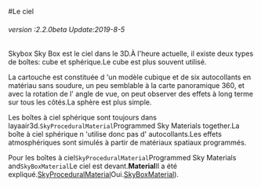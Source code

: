 #Le ciel

###### *version :2.2.0beta   Update:2019-8-5*

Skybox Sky Box est le ciel dans le 3D.À l'heure actuelle, il existe deux types de boîtes: cube et sphérique.Le cube est plus souvent utilisé.

La cartouche est constituée d 'un modèle cubique et de six autocollants en matériau sans soudure, un peu semblable à la carte panoramique 360, et avec la rotation de l' angle de vue, on peut observer des effets à long terme sur tous les côtés.La sphère est plus simple.

Les boîtes à ciel sphérique sont toujours dans layaair3d.`SkyProceduralMaterial`Programmed Sky Materials together.La boîte à ciel sphérique n 'utilise donc pas d' autocollants.Les effets atmosphériques sont simulés à partir de matériaux spatiaux programmés.

Pour les boîtes à ciel`SkyProceduralMaterial`Programmed Sky Materials and`SkyBoxMaterial`Le ciel est devant.**Material**Il a été expliqué.[SkyProceduralMaterial](https://ldc2.layabox.com/doc/?nav=zh-as-4-13-0)Oui.[SkyBoxMaterial](https://ldc2.layabox.com/doc/?nav=zh-as-4-13-1)).

